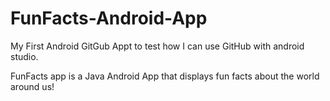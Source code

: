 # FunFacts-Android-App
My First Android GitGub Appt to test how I can use GitHub with android studio.

FunFacts app is a Java Android App that displays fun facts about the world around us! 
